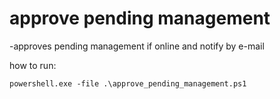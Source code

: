 
# approve pending management

-approves pending management if online and notify by e-mail

how to run:
```batch
powershell.exe -file .\approve_pending_management.ps1
```
